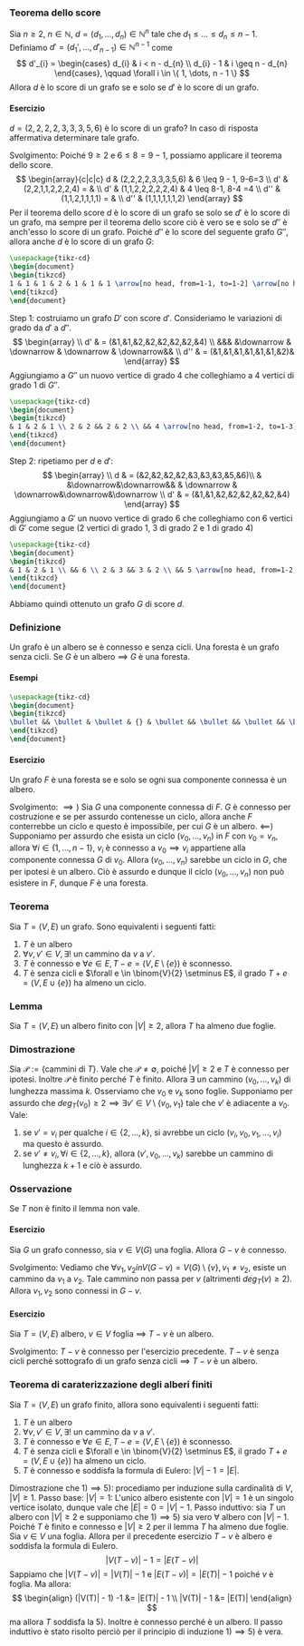 ### Teorema dello score
Sia $n\geq 2$, $n \in \mathbb{N}$, $d=(d_{1},\dots,d_{n}) \in \mathbb{N}^{n}$ tale che $d_{1} \leq \dots \leq d_{n} \leq n-1$. Definiamo $d'=(d_{1}',\dots,d'_{n-1}) \in \mathbb{N}^{n-1}$ come
$$
d'_{i} = \begin{cases}
d_{i} & i < n - d_{n} \\
d_{i} - 1  &  i \geq n - d_{n}
\end{cases}, \qquad \forall i \in \{ 1, \dots, n - 1 \}
$$
Allora $d$ è lo score di un grafo se e solo se $d'$ è lo score di un grafo.
#### Esercizio
$d = (2,2,2,2,3,3,3,5,6)$ è lo score di un grafo? In caso di risposta affermativa determinare tale grafo.

Svolgimento:
Poiché $9 \geq 2$ e $6 \leq 8 = 9 - 1$, possiamo applicare il teorema dello score.
$$
\begin{array}{c|c|c}
d & (2,2,2,2,3,3,3,5,6) & 6 \leq 9 - 1, 9-6=3 \\
d' & (2,2,1,1,2,2,2,4) = & \\
d' & (1,1,2,2,2,2,2,4) & 4 \leq 8-1, 8-4 =4 \\
d'' & (1,1,2,1,1,1,1) =  &  \\
d'' & (1,1,1,1,1,1,2)
\end{array}
$$
Per il teorema dello score $d$ è lo score di un grafo se solo se $d'$ è lo score di un grafo, ma sempre per il teorema dello score ciò è vero se e solo se $d''$ è anch'esso lo score di un grafo.
Poiché $d''$ è lo score del seguente grafo $G''$, allora anche $d$ è lo score di un grafo $G$:

```tikz
\usepackage{tikz-cd} 
\begin{document} 
\begin{tikzcd}
1 & 1 & 1 & 2 & 1 & 1 & 1 \arrow[no head, from=1-1, to=1-2] \arrow[no head, from=1-3, to=1-4] \arrow[no head, from=1-5, to=1-4] \arrow[no head, from=1-6, to=1-7]
\end{tikzcd} 
\end{document} 
```
Step 1: costruiamo un grafo $D'$ con score $d'$.
Consideriamo le variazioni di grado da $d'$ a $d''$.
$$
\begin{array} \\
d' & = (&1,&1,&2,&2,&2,&2,&2,&4) \\
 &&&  &\downarrow & \downarrow & \downarrow & \downarrow&& \\
d'' & = (&1,&1,&1,&1,&1,&1,&2)&
\end{array}
$$
Aggiungiamo a $G''$ un nuovo vertice di grado $4$ che colleghiamo a $4$ vertici di grado $1$ di $G''$.

```tikz
\usepackage{tikz-cd} 
\begin{document} 
\begin{tikzcd}
& 1 & 2 & 1 \\ 2 & 2 && 2 & 2 \\ && 4 \arrow[no head, from=1-2, to=1-3] \arrow[no head, from=1-4, to=1-3] \arrow[no head, from=2-1, to=2-2] \arrow[no head, from=2-1, to=3-3] \arrow[no head, from=2-2, to=3-3] \arrow[no head, from=2-4, to=2-5] \arrow[no head, from=2-5, to=3-3] \arrow[no head, from=3-3, to=2-4]
\end{tikzcd} 
\end{document} 
```


Step 2: ripetiamo per $d$ e $d'$:
$$
\begin{array} \\
d & = (&2,&2,&2,&2,&3,&3,&3,&5,&6)\\
 & &\downarrow&\downarrow&& & \downarrow & \downarrow&\downarrow&\downarrow \\
d' & = (&1,&1,&2,&2,&2,&2,&2,&4) 
\end{array}
$$
Aggiungiamo a $G'$ un nuovo vertice di grado $6$ che colleghiamo con 6 vertici di $G'$ come segue (2 vertici di grado $1$, 3 di grado $2$ e 1 di grado $4$)


```tikz
\usepackage{tikz-cd} 
\begin{document} 
\begin{tikzcd}
& 1 & 2 & 1 \\ && 6 \\ 2 & 3 && 3 & 2 \\ && 5 \arrow[no head, from=1-2, to=1-3] \arrow[no head, from=1-2, to=2-3] \arrow[no head, from=1-4, to=1-3] \arrow[no head, from=1-4, to=2-3] \arrow[no head, from=2-3, to=1-3] \arrow[no head, from=2-3, to=3-4] \arrow[no head, from=2-3, to=4-3] \arrow[no head, from=3-1, to=3-2] \arrow[no head, from=3-2, to=2-3] \arrow[no head, from=3-2, to=4-3] \arrow[no head, from=3-4, to=3-5] \arrow[no head, from=3-5, to=4-3] \arrow[no head, from=4-3, to=3-1] \arrow[no head, from=4-3, to=3-4]
\end{tikzcd} 
\end{document} 
```

Abbiamo quindi ottenuto un grafo $G$ di score $d$.
### Definizione
Un grafo è un albero se è connesso e senza cicli. Una foresta è un grafo senza cicli.
Se $G$ è un albero $\implies$ $G$ è una foresta.

#### Esempi
```tikz
\usepackage{tikz-cd}
\begin{document}
\begin{tikzcd}
\bullet && \bullet & \bullet & {} & \bullet && \bullet && \bullet && \bullet & \bullet \\ &&&&&& \bullet &&& \bullet & \bullet & \bullet & \bullet \arrow[no head, from=1-3, to=1-4] \arrow[no head, from=1-6, to=2-7] \arrow[no head, from=1-10, to=2-11] \arrow[no head, from=2-7, to=1-8] \arrow[no head, from=2-10, to=2-11] \arrow[no head, from=2-11, to=1-12] \arrow[no head, from=2-11, to=2-12] \arrow[no head, from=2-12, to=2-13] \arrow[no head, from=2-13, to=1-13]
\end{tikzcd}
\end{document}
```
#### Esercizio
Un grafo $F$ è una foresta se e solo se ogni sua componente connessa è un albero.

Svolgimento:
$\implies)$ Sia $G$ una componente connessa di $F.$ $G$ è connesso per costruzione e se per assurdo contenesse un ciclo, allora anche $F$ conterrebbe un ciclo e questo è impossibile, per cui $G$ è un albero.
$\impliedby$) Supponiamo per assurdo che esista un ciclo $(v_{0}, \dots, v_{n})$ in $F$ con $v_{0} = v_{n}$, allora $\forall i\in \{ 1, \dots, n - 1 \}$, $v_{i}$ è connesso a $v_{0} \implies v_{i}$ appartiene alla componente connessa $G$ di $v_{0}$. Allora $(v_{0}, \dots, v_{n})$ sarebbe un ciclo in $G$, che per ipotesi è un albero. Ciò è assurdo  e dunque il ciclo $(v_{0}, \dots, v_{n})$ non può esistere in $F$, dunque $F$ è una foresta.

### Teorema
Sia $T=(V,E)$ un grafo. Sono equivalenti i seguenti fatti:
1. $T$ è un albero
2. $\forall v, v' \in V, \exists!$ un cammino da $v$ a $v'$.
3. $T$ è connesso e $\forall e \in E, T-e = (V, E \setminus \{ e \})$ è sconnesso.
4. $T$ è senza cicli e $\forall e \in \binom{V}{2} \setminus E$, il grado $T+e=(V, E \cup \{ e \})$  ha almeno un ciclo.

### Lemma
Sia $T = (V, E)$ un albero finito con $|V| \geq 2$, allora $T$ ha almeno due foglie.

### Dimostrazione
Sia $\mathcal{P}:=\{ \text{cammini di }T \}$. Vale che $\mathcal{P}\neq \emptyset$, poiché $|V| \geq 2$ e $T$ è connesso per ipotesi. Inoltre $\mathcal{P}$ è finito perché $T$ è finito. Allora $\exists$ un cammino $(v_{0}, \dots, v_{k})$ di lunghezza massima $k$.
Osserviamo che $v_{0}$ e $v_{k}$ sono foglie. Supponiamo per assurdo che $deg_{T}(v_{0}) \geq 2 \implies \exists v' \in V \setminus \{ v_{0}, v_{1} \}$ tale che $v'$ è adiacente a $v_{0}$. Vale:
1. se $v' = v_{i}$ per qualche $i \in \{ 2, \dots,k \}$, si avrebbe un ciclo $(v_{i}, v_{0}, v_{1}, \dots, v_{i})$ ma questo è assurdo.
2. se $v' \neq v_{i}, \forall i \in \{ 2, \dots, k \}$, allora $(v', v_{0}, \dots, v_{k})$ sarebbe un cammino di lunghezza $k+1$ e ciò è assurdo.

### Osservazione
Se $T$ non è finito il lemma non vale.

#### Esercizio
Sia $G$ un grafo connesso, sia $v \in V(G)$ una foglia. Allora $G - v$ è connesso.

Svolgimento:
Vediamo che $\forall v_{1},v_{2} in V(G-v) = V(G) \setminus \{ v \}, v_{1} \neq v_{2}$, esiste un cammino da $v_{1}$ a $v_{2}$. Tale cammino non passa per $v$ (altrimenti $deg_{T}(v) \geq 2$). Allora $v_{1},v_{2}$ sono connessi in $G-v$.

#### Esercizio
Sia $T=(V,E)$ albero, $v \in V$ foglia $\implies$ $T-v$ è un albero.

Svolgimento:
$T-v$ è connesso per l'esercizio precedente.
$T-v$ è senza cicli perché sottografo di un grafo senza cicli $\implies$ $T-v$ è un albero.

### Teorema di caraterizzazione degli alberi finiti
Sia $T=(V,E)$ un grafo finito, allora sono equivalenti i seguenti fatti:
1. $T$ è un albero
2. $\forall v, v' \in V, \exists!$ un cammino da $v$ a $v'$.
3. $T$ è connesso e $\forall e \in E, T-e = (V, E \setminus \{ e \})$ è sconnesso.
4. $T$ è senza cicli e $\forall e \in \binom{V}{2} \setminus E$, il grado $T+e=(V, E \cup \{ e \})$  ha almeno un ciclo.
5. $T$ è connesso e soddisfa la formula di Eulero: $|V| - 1 = |E|$.

Dimostrazione che $1) \implies 5)$: procediamo per induzione sulla cardinalità di $V$, $|V| \geq 1$.
Passo base: $|V|=1$:
L'unico albero esistente con $|V|=1$ è un singolo vertice isolato, dunque vale che $|E| = 0 = |V| - 1$.
Passo induttivo: sia $T$ un albero con $|V| \geq 2$ e supponiamo che $1) \implies 5)$ sia vero $\forall$ albero con $|V|-1$.
Poiché $T$ è finito e connesso e $|V|\geq 2$ per il lemma $T$ ha almeno due foglie. Sia $v \in V$ una foglia. Allora per il precedente esercizio $T-v$ è albero e soddisfa la formula di Eulero.
$$
|V(T-v)| - 1 = |E(T-v)|
$$
Sappiamo che $|V(T-v)| = |V(T)| - 1$ e $|E(T-v)| = |E(T)| - 1$ poiché $v$ è foglia. Ma allora:
$$
\begin{align}
(|V(T)| - 1) -1 &= |E(T)| - 1 \\
|V(T)| - 1 &= |E(T)|
\end{align}
$$
ma allora $T$ soddisfa la $5)$. Inoltre è connesso perché è un albero. Il passo induttivo è stato risolto perciò per il principio di induzione $1) \implies 5)$ è vera.
